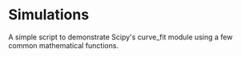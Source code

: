 # Simulations
A simple script to demonstrate Scipy's curve_fit module using a few common mathematical functions.
